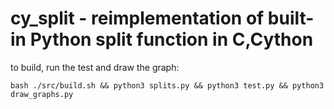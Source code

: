# cy_split - reimplementation of built-in Python split function in C,Cython

to build, run the test and draw the graph:

`bash ./src/build.sh && python3 splits.py && python3 test.py && python3 draw_graphs.py`

